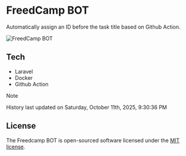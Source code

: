 # FreedCamp BOT

Automatically assign an ID before the task title based on Github Action.

![FreedCamp BOT](https://repository-images.githubusercontent.com/737932867/7d34798b-2680-471c-b089-a78a718d3d6a)

## Tech

- Laravel
- Docker
- Github Action

> [!NOTE]  
> History last updated on Saturday, October 11th, 2025, 9:30:36 PM

## License

The Freedcamp BOT is open-sourced software licensed under the [MIT license](https://opensource.org/licenses/MIT).

